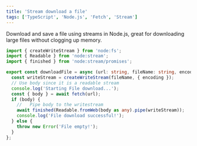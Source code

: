 ```yaml
---
title: 'Stream download a file'
tags: ['TypeScript', 'Node.js', 'Fetch', 'Stream']
---
```


Download and save a file using streams in Node.js, great for downloading large files without clogging up memory.

```typescript
import { createWriteStream } from 'node:fs';
import { Readable } from 'node:stream';
import { finished } from 'node:stream/promises';

export const downloadFile = async (url: string, fileName: string, encoding: string) => {
  const writeStream = createWriteStream(fileName, { encoding });
  // Use body since it is a readable stream
  console.log('Starting File download...');
  const { body } = await fetch(url);
  if (body) {
    //   Pipe body to the writestream
    await finished(Readable.fromWeb(body as any).pipe(writeStream));
    console.log('File download successful!');
  } else {
    throw new Error('File empty!');
  }
};
```